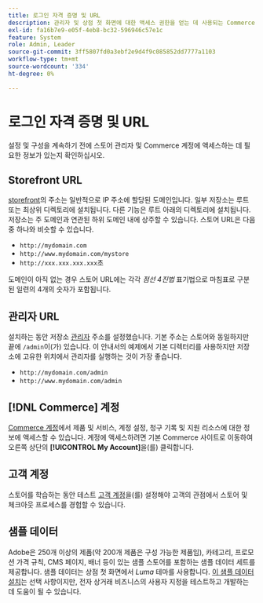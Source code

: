 ```yaml
---
title: 로그인 자격 증명 및 URL
description: 관리자 및 상점 첫 화면에 대한 액세스 권한을 얻는 데 사용되는 Commerce URL 및 계정 자격 증명에 대해 알아봅니다.
exl-id: fa16b7e9-e05f-4eb8-bc32-596946c57e1c
feature: System
role: Admin, Leader
source-git-commit: 3ff5807fd0a3ebf2e9d4f9c085852dd7777a1103
workflow-type: tm+mt
source-wordcount: '334'
ht-degree: 0%

---
```


# 로그인 자격 증명 및 URL

설정 및 구성을 계속하기 전에 스토어 관리자 및 Commerce 계정에 액세스하는 데 필요한 정보가 있는지 확인하십시오.

## Storefront URL

[storefront](storefront.md)의 주소는 일반적으로 IP 주소에 할당된 도메인입니다. 일부 저장소는 루트 또는 최상위 디렉토리에 설치됩니다. 다른 기능은 루트 아래의 디렉토리에 설치됩니다. 저장소는 주 도메인과 연관된 하위 도메인 내에 상주할 수 있습니다. 스토어 URL은 다음 중 하나와 비슷할 수 있습니다.

- `http://mydomain.com`
- `http://www.mydomain.com/mystore`
- `http://xxx.xxx.xxx.xxx`초

도메인이 아직 없는 경우 스토어 URL에는 각각 _점선 4진법_ 표기법으로 마침표로 구분된 일련의 4개의 숫자가 포함됩니다.

## 관리자 URL

설치하는 동안 저장소 [관리자](admin.md) 주소를 설정했습니다. 기본 주소는 스토어와 동일하지만 끝에 `/admin`이(가) 있습니다. 이 안내서의 예제에서 기본 디렉터리를 사용하지만 저장소에 고유한 위치에서 관리자를 실행하는 것이 가장 좋습니다.

- `http://mydomain.com/admin`
- `http://www.mydomain.com/admin`

## [!DNL Commerce] 계정

[Commerce 계정](commerce-account-create.md)에서 제품 및 서비스, 계정 설정, 청구 기록 및 지원 리소스에 대한 정보에 액세스할 수 있습니다. 계정에 액세스하려면 기본 Commerce 사이트로 이동하여 오른쪽 상단의 **[!UICONTROL My Account]**&#x200B;을(를) 클릭합니다.

## 고객 계정

스토어를 학습하는 동안 테스트 [고객 계정](../customers/account-dashboard.md)을(를) 설정해야 고객의 관점에서 스토어 및 체크아웃 프로세스를 경험할 수 있습니다.

## 샘플 데이터

Adobe은 250개 이상의 제품(약 200개 제품은 구성 가능한 제품임), 카테고리, 프로모션 가격 규칙, CMS 페이지, 배너 등이 있는 샘플 스토어를 포함하는 샘플 데이터 세트를 제공합니다. 샘플 데이터는 상점 첫 화면에서 _Luma_ 테마를 사용합니다. [이 샘플 데이터 설치](https://experienceleague.adobe.com/docs/commerce-operations/installation-guide/next-steps/sample-data/overview.html)는 선택 사항이지만, 전자 상거래 비즈니스의 사용자 지정을 테스트하고 개발하는 데 도움이 될 수 있습니다.
